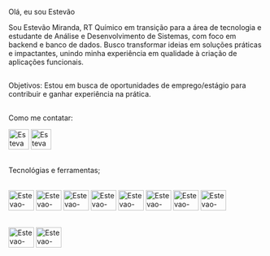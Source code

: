 
Olá, eu sou Estevão 

Sou Estevão Miranda, RT Químico em transição para a área de tecnologia e estudante de Análise e Desenvolvimento de Sistemas, com foco em backend e banco de dados. 
Busco transformar ideias em soluções práticas e impactantes, unindo minha experiência em qualidade à criação de aplicações funcionais. 

## 
Objetivos:
Estou em busca de oportunidades de emprego/estágio para contribuir e ganhar experiência na prática.
## 
Como me contatar:
<div>
<a href= "https://www.linkedin.com/in/estevaomiranda/" target="_blank"><img aling= "center"alt=Estevao-linkdi" height= "40" width="40" src="https://img.icons8.com/?size=100&id=xuvGCOXi8Wyg&format=png&color=000000" target="_blank" rel="external"></a>
<a href= "mailto:estevao.a98@gmail.com" target="_blank"><img aling= "center"alt=Estevao-gmail" height= "40" width="40" src="https://img.icons8.com/?size=100&id=qyRpAggnV0zH&format=png&color=000000" rel="external"></a>
 </div>
 
##

Tecnológias e ferramentas;
 <div>
 <div style="display: inline_block"><br>
  <img aling= "center"alt=Estevao-PHP" height= "40" width="50" src="https://cdn.jsdelivr.net/gh/devicons/devicon@latest/icons/php/php-original.svg" />
 <img aling= "center"alt=Estevao-Laravel" height= "40" width="50" src="https://img.icons8.com/?size=100&id=lRjcvhvtR81o&format=png&color=000000" />
 <img aling= "center"alt=Estevao-MYSQL" height= "40" width="50" src="https://cdn.jsdelivr.net/gh/devicons/devicon@latest/icons/mysql/mysql-original-wordmark.svg" />
 <img aling= "center"alt=Estevao-git" height= "40" width="50" src="https://cdn.jsdelivr.net/gh/devicons/devicon@latest/icons/git/git-original.svg" />
  <img aling= "center"alt=Estevao-HTML5" height= "40" width="50" src="https://img.icons8.com/?size=100&id=v8RpPQUwv0N8&format=png&color=000000" />
  <img aling= "center"alt=Estevao-CSS3" height= "40" width="50" src="https://img.icons8.com/?size=100&id=7gdY5qNXaKC0&format=png&color=000000" />
  <img aling= "center"alt=Estevao-JS" height= "40" width="50" src="https://img.icons8.com/?size=100&id=PXTY4q2Sq2lG&format=png&color=000000" />
 <img aling= "center"alt=Estevao-java" height= "40" width="50" src="https://cdn.jsdelivr.net/gh/devicons/devicon@latest/icons/java/java-original-wordmark.svg" />
  </div>
 
##
<div>
<img aling= "center"alt=Estevao-ide2" height= "40" width="50" src="https://cdn.jsdelivr.net/gh/devicons/devicon@latest/icons/vscode/vscode-original.svg" />
<img aling= "center"alt=Estevao-ide" height= "40" width="50" src="https://cdn.jsdelivr.net/gh/devicons/devicon@latest/icons/intellij/intellij-original.svg" />
</div>        




